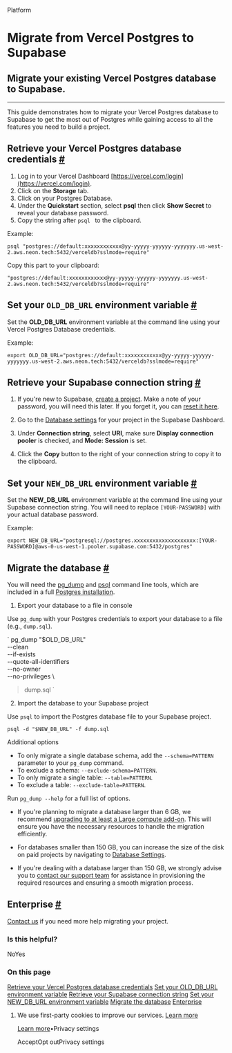 Platform

# Migrate from Vercel Postgres to Supabase

## Migrate your existing Vercel Postgres database to Supabase.

* * *

This guide demonstrates how to migrate your Vercel Postgres database to Supabase to get the most out of Postgres while gaining access to all the features you need to build a project.

## Retrieve your Vercel Postgres database credentials [\#](https://supabase.com/docs/guides/platform/migrating-to-supabase/vercel-postgres\#retrieve-credentials)

1. Log in to your Vercel Dashboard [https://vercel.com/login](https://vercel.com/login).
2. Click on the **Storage** tab.
3. Click on your Postgres Database.
4. Under the **Quickstart** section, select **psql** then click **Show Secret** to reveal your database password.
5. Copy the string after `psql ` to the clipboard.

Example:

`
psql "postgres://default:xxxxxxxxxxxx@yy-yyyyy-yyyyyy-yyyyyyy.us-west-2.aws.neon.tech:5432/verceldb?sslmode=require"
`

Copy this part to your clipboard:

`
"postgres://default:xxxxxxxxxxxx@yy-yyyyy-yyyyyy-yyyyyyy.us-west-2.aws.neon.tech:5432/verceldb?sslmode=require"
`

## Set your `OLD_DB_URL` environment variable [\#](https://supabase.com/docs/guides/platform/migrating-to-supabase/vercel-postgres\#set-your-olddburl-environment-variable)

Set the **OLD\_DB\_URL** environment variable at the command line using your Vercel Postgres Database credentials.

Example:

`
export OLD_DB_URL="postgres://default:xxxxxxxxxxxx@yy-yyyyy-yyyyyy-yyyyyyy.us-west-2.aws.neon.tech:5432/verceldb?sslmode=require"
`

## Retrieve your Supabase connection string [\#](https://supabase.com/docs/guides/platform/migrating-to-supabase/vercel-postgres\#retrieve-supabase-connection-string)

1. If you're new to Supabase, [create a project](https://supabase.com/dashboard).
Make a note of your password, you will need this later. If you forget it, you can [reset it here](https://supabase.com/dashboard/project/_/settings/database).

2. Go to the [Database settings](https://supabase.com/dashboard/project/_/settings/database) for your project in the Supabase Dashboard.

3. Under **Connection string**, select **URI**, make sure **Display connection pooler** is checked, and **Mode: Session** is set.

4. Click the **Copy** button to the right of your connection string to copy it to the clipboard.


## Set your `NEW_DB_URL` environment variable [\#](https://supabase.com/docs/guides/platform/migrating-to-supabase/vercel-postgres\#set-your-newdburl-environment-variable)

Set the **NEW\_DB\_URL** environment variable at the command line using your Supabase connection string. You will need to replace `[YOUR-PASSWORD]` with your actual database password.

Example:

`
export NEW_DB_URL="postgresql://postgres.xxxxxxxxxxxxxxxxxxxx:[YOUR-PASSWORD]@aws-0-us-west-1.pooler.supabase.com:5432/postgres"
`

## Migrate the database [\#](https://supabase.com/docs/guides/platform/migrating-to-supabase/vercel-postgres\#migrate-the-database)

You will need the [pg\_dump](https://www.postgresql.org/docs/current/app-pgdump.html) and [psql](https://www.postgresql.org/docs/current/app-psql.html) command line tools, which are included in a full [Postgres installation](https://www.postgresql.org/download).

1. Export your database to a file in console

Use `pg_dump` with your Postgres credentials to export your database to a file (e.g., `dump.sql`).


`
pg_dump "$OLD_DB_URL" \
  --clean \
  --if-exists \
  --quote-all-identifiers \
  --no-owner \
  --no-privileges \
> dump.sql
`

2. Import the database to your Supabase project

Use `psql` to import the Postgres database file to your Supabase project.



`
psql -d "$NEW_DB_URL" -f dump.sql
`


Additional options

- To only migrate a single database schema, add the `--schema=PATTERN` parameter to your `pg_dump` command.
- To exclude a schema: `--exclude-schema=PATTERN`.
- To only migrate a single table: `--table=PATTERN`.
- To exclude a table: `--exclude-table=PATTERN`.

Run `pg_dump --help` for a full list of options.

- If you're planning to migrate a database larger than 6 GB, we recommend [upgrading to at least a Large compute add-on](https://supabase.com/docs/guides/platform/compute-add-ons). This will ensure you have the necessary resources to handle the migration efficiently.

- For databases smaller than 150 GB, you can increase the size of the disk on paid projects by navigating to [Database Settings](https://supabase.com/dashboard/project/_/settings/database).

- If you're dealing with a database larger than 150 GB, we strongly advise you to [contact our support team](https://supabase.com/dashboard/support/new) for assistance in provisioning the required resources and ensuring a smooth migration process.


## Enterprise [\#](https://supabase.com/docs/guides/platform/migrating-to-supabase/vercel-postgres\#enterprise)

[Contact us](https://forms.supabase.com/enterprise) if you need more help migrating your project.

### Is this helpful?

NoYes

### On this page

[Retrieve your Vercel Postgres database credentials](https://supabase.com/docs/guides/platform/migrating-to-supabase/vercel-postgres#retrieve-credentials) [Set your OLD\_DB\_URL environment variable](https://supabase.com/docs/guides/platform/migrating-to-supabase/vercel-postgres#set-your-olddburl-environment-variable) [Retrieve your Supabase connection string](https://supabase.com/docs/guides/platform/migrating-to-supabase/vercel-postgres#retrieve-supabase-connection-string) [Set your NEW\_DB\_URL environment variable](https://supabase.com/docs/guides/platform/migrating-to-supabase/vercel-postgres#set-your-newdburl-environment-variable) [Migrate the database](https://supabase.com/docs/guides/platform/migrating-to-supabase/vercel-postgres#migrate-the-database) [Enterprise](https://supabase.com/docs/guides/platform/migrating-to-supabase/vercel-postgres#enterprise)

1. We use first-party cookies to improve our services. [Learn more](https://supabase.com/privacy#8-cookies-and-similar-technologies-used-on-our-european-services)



   [Learn more](https://supabase.com/privacy#8-cookies-and-similar-technologies-used-on-our-european-services)•Privacy settings





   AcceptOpt outPrivacy settings